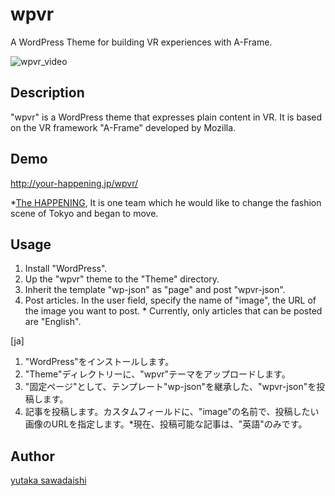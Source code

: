 ﻿# wpvr

A WordPress Theme for building VR experiences with A-Frame.

![wpvr_video](https://j.gifs.com/MjRg75.gif)

## Description
"wpvr" is a WordPress theme that expresses plain content in VR.
It is based on the VR framework "A-Frame" developed by Mozilla.

## Demo
http://your-happening.jp/wpvr/

*[The HAPPENING](http://your-happening.jp), It is one team which he would like to change the fashion scene of Tokyo and began to move.

## Usage
1. Install "WordPress".
2. Up the "wpvr" theme to the "Theme" directory.
3. Inherit the template "wp-json" as "page" and post "wpvr-json".
4. Post articles. In the user field, specify the name of "image", the URL of the image you want to post. * Currently, only articles that can be posted are "English".

[ja]
1. "WordPress"をインストールします。
2. "Theme"ディレクトリーに、"wpvr"テーマをアップロードします。
3. "固定ページ"として、テンプレート"wp-json"を継承した、"wpvr-json"を投稿します。
4. 記事を投稿します。カスタムフィールドに、"image"の名前で、投稿したい画像のURLを指定します。*現在、投稿可能な記事は、"英語"のみです。

## Author
[yutaka sawadaishi](https://github.com/yutakasawadaishi/)
